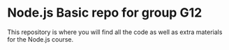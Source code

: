 # Node.js Basic repo for group G12

This repository is where you will find all the code as well as extra materials for the Node.js course.